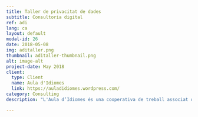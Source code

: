 ```yaml
---
title: Taller de privacitat de dades
subtitle: Consultoria digital
ref: adi
lang: ca
layout: default
modal-id: 26
date: 2018-05-08
img: aditaller.png
thumbnail: aditaller-thumbnail.png
alt: image-alt
project-date: May 2018
client:
  type: Client
  name: Aula d'Idiomes
  link: https://auladidiomes.wordpress.com/
category: Consulting
description: "L'Aula d’Idiomes és una cooperativa de treball associat que ofereix serveis lingüístics, com ara cursos d’idiomes i traduccions. Tant la seva organització interna com el seu treball de traducció depenen de les eines i infraestructures digitals. Necessitaven entendre els fonaments de la privacitat d’Internet i de la seguretat de les dades, i avaluar els riscos involucrats en el seu flux de treball. Els hem proporcionat una sessió informativa personalitzada de quatre hores amb exemples pràctics per explicar-los la seguretat de les dades així com per presentar-los alternatives segures i sòlides a les eines de les empreses multinacionals que feien servir diàriament."

---
```


